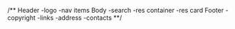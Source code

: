 /**
Header
  -logo
  -nav items
Body
  -search
  -res container
    -res card
Footer
   -copyright
   -links
   -address
   -contacts
**/